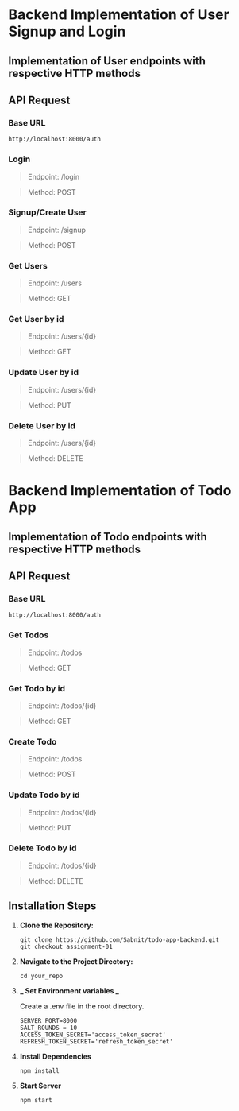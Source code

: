 
# Backend Implementation of User Signup and Login

## Implementation of User endpoints with respective HTTP methods
## API Request
### Base URL
```
http://localhost:8000/auth
```

### Login
>Endpoint: /login

>Method: POST

### Signup/Create User

>Endpoint: /signup

>Method: POST

### Get Users

>Endpoint: /users

>Method: GET

### Get User by id

>Endpoint: /users/{id}

>Method: GET

### Update User by id

>Endpoint: /users/{id}

>Method: PUT


### Delete User by id

>Endpoint: /users/{id}

>Method: DELETE


# Backend Implementation of Todo App

## Implementation of Todo endpoints with respective HTTP methods

## API Request
### Base URL
```
http://localhost:8000/auth
```


### **Get Todos**
>Endpoint: /todos

>Method: GET


### Get Todo by id
>Endpoint: /todos/{id}

>Method: GET


### Create Todo
>Endpoint: /todos

>Method: POST


### Update Todo by id

>Endpoint: /todos/{id}

>Method: PUT


### Delete Todo by id

>Endpoint: /todos/{id}

>Method: DELETE





## Installation Steps

1. **Clone the Repository:**

   ```
   git clone https://github.com/Sabnit/todo-app-backend.git
   git checkout assignment-01
   ```

2. **Navigate to the Project Directory:**

   ```
   cd your_repo
   ```

3. **_ Set Environment variables _**
   
   Create a .env file in the root directory.
   ```
   SERVER_PORT=8000
   SALT_ROUNDS = 10
   ACCESS_TOKEN_SECRET='access_token_secret'
   REFRESH_TOKEN_SECRET='refresh_token_secret'
   ```

5. **Install Dependencies**

   ```
   npm install
   ```

6. **Start Server**
   ```
   npm start
   ```
